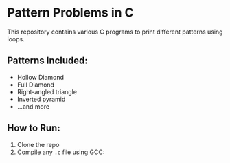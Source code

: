 # Pattern Problems in C

This repository contains various C programs to print different patterns using loops.

## Patterns Included:
- Hollow Diamond
- Full Diamond
- Right-angled triangle
- Inverted pyramid
- ...and more

## How to Run:
1. Clone the repo
2. Compile any `.c` file using GCC:
